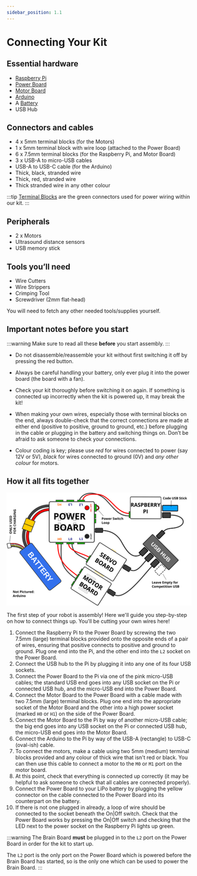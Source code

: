 ```yaml
---
sidebar_position: 1.1
---
```


# Connecting Your Kit

## Essential hardware

-   [Raspberry Pi](../kit/pi.md)
-   [Power Board](../kit/power-board.md)
-   [Motor Board](../kit/motor-board.md)
-   [Arduino](../kit/arduino.md)
-   A [Battery](../kit/batteries.md)
-   USB Hub

## Connectors and cables

-   4 x 5mm terminal blocks (for the Motors)
-   1 x 5mm terminal block with wire loop (attached to the Power Board)
-   6 x 7.5mm terminal blocks (for the Raspberry Pi, and Motor Board)
-   3 x USB-A to micro-USB cables
-   USB-A to USB-C cable (for the Arduino)
-   Thick, black, stranded wire
-   Thick, red, stranded wire
-   Thick stranded wire in any other colour

:::tip
[Terminal Blocks](../kit/terminal-blocks.md) are the green connectors used for power wiring within our kit.
:::

## Peripherals

-   2 x Motors
-   Ultrasound distance sensors
-   USB memory stick

## Tools you’ll need

-   Wire Cutters
-   Wire Strippers
-   Crimping Tool
-   Screwdriver (2mm flat-head)

You will need to fetch any other needed tools/supplies yourself.

## Important notes before you start

:::warning
Make sure to read all these **before** you start assembly.
:::

-   Do not disassemble/reassemble your kit without first switching it off by
    pressing the red button.

-   Always be careful handling your battery, only ever plug it into the power
    board (the board with a fan).

-   Check your kit thoroughly before switching it on again. If something is
    connected up incorrectly when the kit is powered up, it may break the kit!

-   When making your own wires, especially those with terminal blocks on the end,
    always double-check that the correct connections are made at either
    end (positive to positive, ground to ground, etc.) before plugging in
    the cable or plugging in the battery and switching things on.
    Don’t be afraid to ask someone to check your connections.

-   Colour coding is key; please use _red_ for wires connected to
    power (say 12V or 5V), _black_ for wires connected to ground
    (0V) and _any other colour_ for motors.

## How it all fits together

![An assembled kit](../assets/img/assembly/kit-assembly.svg)

The first step of your robot is assembly! Here we'll guide you step-by-step on
how to connect things up. You'll be cutting your own wires here!

1.  Connect the Raspberry Pi to the Power Board by screwing the two 7.5mm
    (large) terminal blocks provided onto the opposite ends of a pair of
    wires, ensuring that positive connects to positive and ground to
    ground. Plug one end into the Pi, and the other end into the `L2`
    socket on the Power Board.
2.  Connect the USB hub to the Pi by plugging it into any one of its four USB
    sockets.
3.  Connect the Power Board to the Pi via one of the pink micro-USB cables; the
    standard USB end goes into any USB socket on the Pi or connected USB hub, and
    the micro-USB end into the Power Board.
4.  Connect the Motor Board to the Power Board with a cable made with two 7.5mm
    (large) terminal blocks. Plug one end into the appropriate socket of the
    Motor Board and the other into a high power socket (marked `H0` or `H1`) on
    the side of the Power Board.
5.  Connect the Motor Board to the Pi by way of another micro-USB cable; the big
    end goes into any USB socket on the Pi or connected USB hub, the micro-USB
    end goes into the Motor Board.
6.  Connect the Arduino to the Pi by way of the USB-A (rectangle) to USB-C
    (oval-ish) cable.
7.  To connect the motors, make a cable using two 5mm (medium) terminal blocks
    provided and any colour of thick wire that isn't red or black. You can then
    use this cable to connect a motor to the `M0` or `M1` port on the motor
    board.
8.  At this point, check that everything is connected up correctly (it may be
    helpful to ask someone to check that all cables are connected
    properly).
9.  Connect the Power Board to your LiPo battery by plugging the yellow
    connector on the cable connected to the Power Board into its counterpart
    on the battery.
10. If there is not one plugged in already, a loop of wire should be connected
    to the socket beneath the On|Off switch. Check that the Power Board works by
    pressing the On|Off switch and checking that the LED next to the power
    socket on the Raspberry Pi lights up green.

:::warning
The Brain Board **must** be plugged in to the `L2` port on the Power Board in order for the kit to start up.

The `L2` port is the only port on the Power Board which is powered before the Brain Board has started, so is the only one which can be used to power the Brain Board.
:::
